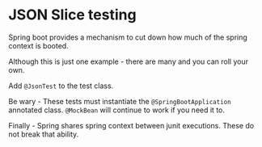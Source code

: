 # JSON Slice testing
Spring boot provides a mechanism to cut down how much of the spring context is booted.

Although this is just one example - there are many and you can roll your own.

Add `@JsonTest` to the test class.

Be wary - These tests must instantiate the `@SpringBootApplication` annotated class.
`@MockBean` will continue to work if you need it to.

Finally - Spring shares spring context between junit executions.  These do not break that ability.
